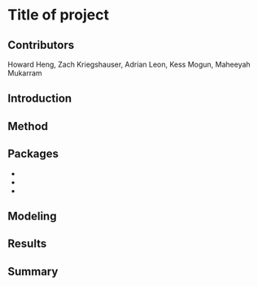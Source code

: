 # Title of project
## Contributors
Howard Heng, Zach Kriegshauser, Adrian Leon, Kess Mogun, Maheeyah Mukarram

## Introduction

## Method 

## Packages
* 
* 
* 
## Modeling

## Results

## Summary
